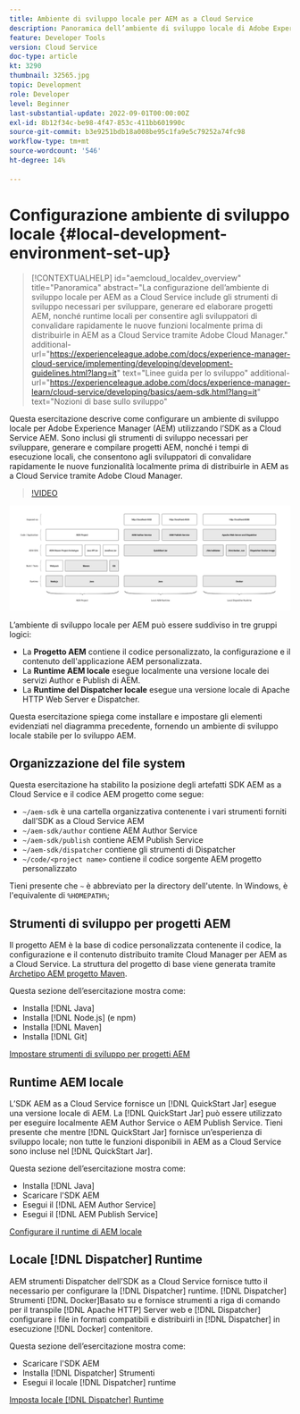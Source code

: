 ```yaml
---
title: Ambiente di sviluppo locale per AEM as a Cloud Service
description: Panoramica dell’ambiente di sviluppo locale di Adobe Experience Manager (AEM).
feature: Developer Tools
version: Cloud Service
doc-type: article
kt: 3290
thumbnail: 32565.jpg
topic: Development
role: Developer
level: Beginner
last-substantial-update: 2022-09-01T00:00:00Z
exl-id: 8b12f34c-be98-4f47-853c-411bb601990c
source-git-commit: b3e9251bdb18a008be95c1fa9e5c79252a74fc98
workflow-type: tm+mt
source-wordcount: '546'
ht-degree: 14%

---
```


# Configurazione ambiente di sviluppo locale {#local-development-environment-set-up}

>[!CONTEXTUALHELP]
>id="aemcloud_localdev_overview"
>title="Panoramica"
>abstract="La configurazione dell’ambiente di sviluppo locale per AEM as a Cloud Service include gli strumenti di sviluppo necessari per sviluppare, generare ed elaborare progetti AEM, nonché runtime locali per consentire agli sviluppatori di convalidare rapidamente le nuove funzioni localmente prima di distribuirle in AEM as a Cloud Service tramite Adobe Cloud Manager."
>additional-url="https://experienceleague.adobe.com/docs/experience-manager-cloud-service/implementing/developing/development-guidelines.html?lang=it" text="Linee guida per lo sviluppo"
>additional-url="https://experienceleague.adobe.com/docs/experience-manager-learn/cloud-service/developing/basics/aem-sdk.html?lang=it" text="Nozioni di base sullo sviluppo"

Questa esercitazione descrive come configurare un ambiente di sviluppo locale per Adobe Experience Manager (AEM) utilizzando l’SDK as a Cloud Service AEM. Sono inclusi gli strumenti di sviluppo necessari per sviluppare, generare e compilare progetti AEM, nonché i tempi di esecuzione locali, che consentono agli sviluppatori di convalidare rapidamente le nuove funzionalità localmente prima di distribuirle in AEM as a Cloud Service tramite Adobe Cloud Manager.

>[!VIDEO](https://video.tv.adobe.com/v/32565?quality=12&learn=on)

![AEM Stack di tecnologia per l&#39;ambiente di sviluppo locale as a Cloud Service](./assets/overview/aem-sdk-technology-stack.png)

L’ambiente di sviluppo locale per AEM può essere suddiviso in tre gruppi logici:

+ La __Progetto AEM__ contiene il codice personalizzato, la configurazione e il contenuto dell&#39;applicazione AEM personalizzata.
+ La __Runtime AEM locale__ esegue localmente una versione locale dei servizi Author e Publish di AEM.
+ La __Runtime del Dispatcher locale__ esegue una versione locale di Apache HTTP Web Server e Dispatcher.

Questa esercitazione spiega come installare e impostare gli elementi evidenziati nel diagramma precedente, fornendo un ambiente di sviluppo locale stabile per lo sviluppo AEM.

## Organizzazione del file system

Questa esercitazione ha stabilito la posizione degli artefatti SDK AEM as a Cloud Service e il codice AEM progetto come segue:

+ `~/aem-sdk` è una cartella organizzativa contenente i vari strumenti forniti dall’SDK as a Cloud Service AEM
+ `~/aem-sdk/author` contiene AEM Author Service
+ `~/aem-sdk/publish` contiene AEM Publish Service
+ `~/aem-sdk/dispatcher` contiene gli strumenti di Dispatcher
+ `~/code/<project name>` contiene il codice sorgente AEM progetto personalizzato

Tieni presente che `~` è abbreviato per la directory dell&#39;utente. In Windows, è l&#39;equivalente di `%HOMEPATH%`;

## Strumenti di sviluppo per progetti AEM

Il progetto AEM è la base di codice personalizzata contenente il codice, la configurazione e il contenuto distribuito tramite Cloud Manager per AEM as a Cloud Service. La struttura del progetto di base viene generata tramite [Archetipo AEM progetto Maven](https://github.com/adobe/aem-project-archetype).

Questa sezione dell’esercitazione mostra come:

+ Installa [!DNL Java]
+ Installa [!DNL Node.js] (e npm)
+ Installa [!DNL Maven]
+ Installa [!DNL Git]

[Impostare strumenti di sviluppo per progetti AEM](./development-tools.md)

## Runtime AEM locale

L’SDK AEM as a Cloud Service fornisce un [!DNL QuickStart Jar] esegue una versione locale di AEM. La [!DNL QuickStart Jar] può essere utilizzato per eseguire localmente AEM Author Service o AEM Publish Service. Tieni presente che mentre [!DNL QuickStart Jar] fornisce un’esperienza di sviluppo locale; non tutte le funzioni disponibili in AEM as a Cloud Service sono incluse nel [!DNL QuickStart Jar].

Questa sezione dell’esercitazione mostra come:

+ Installa [!DNL Java]
+ Scaricare l&#39;SDK AEM
+ Esegui il [!DNL AEM Author Service]
+ Esegui il [!DNL AEM Publish Service]

[Configurare il runtime di AEM locale](./aem-runtime.md)

## Locale [!DNL Dispatcher] Runtime

AEM strumenti Dispatcher dell’SDK as a Cloud Service fornisce tutto il necessario per configurare la [!DNL Dispatcher] runtime. [!DNL Dispatcher] Strumenti [!DNL Docker]Basato su e fornisce strumenti a riga di comando per il transpile [!DNL Apache HTTP] Server web e [!DNL Dispatcher] configurare i file in formati compatibili e distribuirli in [!DNL Dispatcher] in esecuzione [!DNL Docker] contenitore.

Questa sezione dell’esercitazione mostra come:

+ Scaricare l&#39;SDK AEM
+ Installa [!DNL Dispatcher] Strumenti
+ Esegui il locale [!DNL Dispatcher] runtime

[Imposta locale [!DNL Dispatcher] Runtime](./dispatcher-tools.md)
